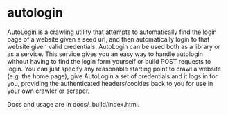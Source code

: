 # autologin
AutoLogin is a crawling utility that attempts to automatically find the login page of a website given a seed url, and then automatically login to that website given valid credentials. AutoLogin can be used both as a library or as a service. This service gives you an easy way to handle autologin without having to find the login form yourself or build POST requests to login. You can just specify any reasonable starting point to crawl a website (e.g. the home page), give AutoLogin a set of credentials and it logs in for you, providing the authenticated headers/cookies back to you for use in your own crawler or scraper. 

Docs and usage are in docs/_build/index.html.
